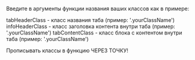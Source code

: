 Введите в аргументы функции названия ваших классов как в примере:


tabHeaderClass - класс названия таба (пример: '.yourClassName')
infoHeaderClass - класс заголовка контента внутри таба (пример: '.yourClassName')
tabContentClass - класс блока с контентом внутри таба (пример: '.yourClassName')

Прописывать классы в функцию ЧЕРЕЗ ТОЧКУ!
